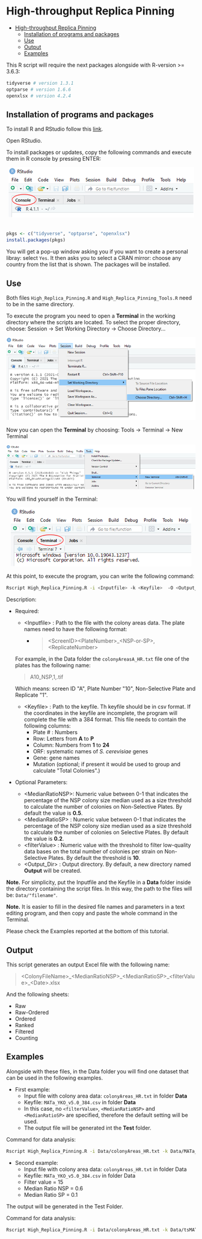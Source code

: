 # High-throughput Replica Pinning

- [High-throughput Replica Pinning](#high-throughput-replica-pinning)
  - [Installation of programs and packages](#installation-of-programs-and-packages)
  - [Use](#use)
  - [Output](#output)
  - [Examples](#examples)

This R script will require the next packages alongside with R-version >= 3.6.3:

```r
tidyverse # version 1.3.1
optparse # version 1.6.6
openxlsx # version 4.2.4
```

## Installation of programs and packages

To install R and RStudio follow this [link](https://www.datacamp.com/community/tutorials/installing-R-windows-mac-ubuntu).

Open RStudio.

To install packages or updates, copy the following commands and execute them in R console by pressing ENTER:

<center>
<img src="./img/img1.png">
</center>

<br>

```r
pkgs <- c("tidyverse", "optparse", "openxlsx")
install.packages(pkgs)
```

You will get a pop-up window asking you if you want to create a personal libray: select `Yes`. It then asks you to select a CRAN mirror: choose any country from the list that is shown. The packages will be installed.

## Use

Both files `High_Replica_Pinning.R` and `High_Replica_Pinning_Tools.R` need to be in the same directory.

To execute the program you need to open a **Terminal** in the working directory where the scripts are located. To select the proper directory, choose: Session -> Set Working Directory -> Choose Directory...

<center>
<img src="./img/img2.png">
</center>

Now you can open the **Terminal** by choosing: Tools -> Terminal -> New Terminal

<center>
<img src="./img/img3.png">
</center>

You will find yourself in the Terminal:

<center>
<img src="./img/img4.png">
</center>

At this point, to execute the program, you can write the following command:

```bash
Rscript High_Replica_Pinning.R -i <Inputfile> -k <Keyfile>  -O <Output_Dir> --Filter <filterValue> --Median_NSP <MedianRatioNSP> --Median_SP <MedianRatioSP>
```

Description:

- Required:
  - \<Inputfile\> : Path to the file with the colony areas data. The plate names need to have the following format:
    - > \<ScreenID\>\<PlateNumber\>_\<NSP-or-SP\>,\<ReplicateNumber\>

  For example, in the Data folder the `colonyAreasA_HR.txt` file one of the plates has the following name:

  > A10_NSP,1,.tif

  Which means: screen ID "A", Plate Number "10", Non-Selective Plate and Replicate "1".

  - \<Keyfile\>   : Path to the keyfile. Th keyfile should be in csv format. If the coordinates in the keyfile are incomplete, the program will complete the file with a 384 format. This file needs to contain the following columns:
    - Plate # : Numbers
    - Row: Letters from **A** to **P**
    - Column: Numbers from **1** to **24**
    - ORF: systematic names of *S. cerevisiae* genes
    - Gene: gene names
    - Mutation (optional; if present it would be used to group and calculate "Total Colonies".)

- Optional Parameters:
  - \<MedianRatioNSP\>: Numeric value between 0-1 that indicates the percentage of the NSP colony size median used as a size threshold to calculate the number of colonies on Non-Selective Plates. By default the value is **0.5**.
  - \<MedianRatioSP\> : Numeric value between 0-1 that indicates the percentage of the NSP colony size median used as a size threshold to calculate the number of colonies on Selective Plates. By default the value is **0.2**.
  - \<filterValue\>    : Numeric value with the threshold to filter low-quality data bases on the total number of colonies per strain on Non-Selective Plates. By default the threshold is **10**.
  - \<Output_Dir\>      : Output directory. By default, a new directory named **Output** will be created.

**Note.** For simplicity, put the Inputfile and the Keyfile in a **Data** folder inside the directory containing the script files. In this way, the path to the files will be: `Data/"filename"`.

**Note.** It is easier to fill in the desired file names and parameters in a text editing program, and then copy and paste the whole command in the Terminal.

Please check the Examples reported at the bottom of this tutorial.

## Output

This script generates an output Excel file with the following name:

> \<ColonyFileName\>\_\<MedianRatioNSP\>\_\<MedianRatioSP\>\_\<filterValue\>\_\<Date\>.xlsx

And the following sheets:

- Raw
- Raw-Ordered
- Ordered
- Ranked
- Filtered
- Counting

## Examples

Alongside with these files, in the Data folder you will find one dataset that can be used in the following examples.

- First example:
  - Input file with colony area data: `colonyAreas_HR.txt` in folder **Data**
  - Keyfile: `MATa_YKO_v5.0_384.csv` in folder **Data**
  - In this case, no `<filterValue>`, `<MedianRatioNSP>` and `<MedianRatioSP>` are specified, therefore the default setting will be used.
  - The output file will be generated int the **Test** folder.

Command for data analysis:

```bash
Rscript High_Replica_Pinning.R -i Data/colonyAreas_HR.txt -k Data/MATa_YKO_v5.0_384.csv -O Test/
```

- Second example:
  - Input file with colony area data: `colonyAreas_HR.txt` in folder Data
  - Keyfile: `MATa_YKO_v5.0_384.csv` in folder Data
  - Filter value = 15
  - Median Ratio NSP = 0.6
  - Median Ratio SP = 0.1

The output will be generated in the Test Folder.

Command for data analysis:

```bash
Rscript High_Replica_Pinning.R -i Data/colonyAreas_HR.txt -k Data/tsMATaKeyFile-384.csv -O Test/ --Filter 15 --Median_NSP 0.6 --Median_SP 0.1
```
